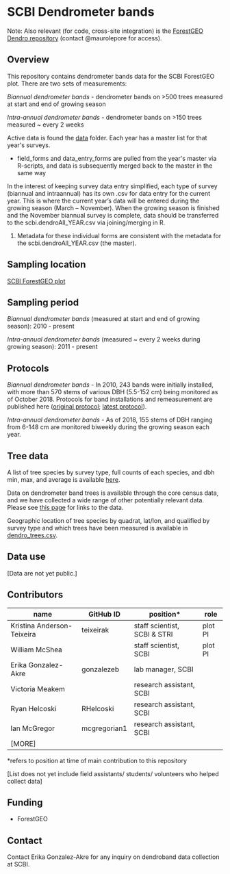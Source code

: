 # SCBI Dendrometer bands

Note: Also relevant (for code, cross-site integration) is the [ForestGEO Dendro repository](https://github.com/forestgeo/dendro) (contact @maurolepore for access).

## Overview 
This repository contains dendrometer bands data for the SCBI ForestGEO plot. There are two sets of measurements: 

*Biannual dendrometer bands* - dendrometer bands on >500 trees measured at start and end of growing season

*Intra-annual dendrometer bands* - dendrometer bands on >150 trees measured ~ every 2 weeks

Active data is found the [data](https://github.com/SCBI-ForestGEO/Dendrobands/tree/master/data) folder. Each year has a master list for that year's surveys.

- field_forms and data_entry_forms are pulled from the year's master via R-scripts, and data is subsequently merged back to the master in the same way

In the interest of keeping survey data entry simplified, each type of survey (biannual and intraannual) has its own .csv for data entry for the current year. This is where the current year’s data will be entered during the growing season (March – November). When the growing season is finished and the November biannual survey is complete, data should be transferred to the scbi.dendroAll_YEAR.csv via joining/merging in R. 
1.	Metadata for these individual forms are consistent with the metadata for the scbi.dendroAll_YEAR.csv (the master).


## Sampling location
[SCBI ForestGEO plot](https://forestgeo.si.edu/sites/north-america/smithsonian-conservation-biology-institute)


## Sampling period
*Biannual dendrometer bands* (measured at start and end of growing season): 2010 - present

*Intra-annual dendrometer bands* (measured ~ every 2 weeks during growing season): 2011 - present


## Protocols
*Biannual dendrometer bands* - In 2010, 243 bands were initially installed, with more than 570 stems of various DBH (5.5-152 cm) being monitored as of October 2018. Protocols for band installations and remeasurement are published here ([original protocol](https://forestgeo.si.edu/sites/default/files/metal_band_dendrometer_protocol_done_1.pdf); [latest protocol](https://docs.google.com/document/d/1kCG22EAEnOVxw9Z-cPPvrHIzvRFE-j0U7anTmhJbkqM/edit)).

*Intra-annual dendrometer bands* - 
As of 2018, 155 stems of DBH ranging from 6-148 cm are monitored biweekly during the growing season each year.

## Tree data
A list of tree species by survey type, full counts of each species, and dbh min, max, and average is available [here](https://github.com/SCBI-ForestGEO/Dendrobands/blob/master/data/clean_data_files/dendro_trees_dbhcount.csv).

Data on dendrometer band trees is available through the core census data, and we have collected a wide range of other potentially relevant data. Please see [this page](https://github.com/EcoClimLab/SCBI-ForestGEO-Data) for links to the data.

Geographic location of tree species by quadrat, lat/lon, and qualified by survey type and which trees have been measured is available in [dendro_trees.csv](https://github.com/SCBI-ForestGEO/Dendrobands/blob/master/data/dendro_trees.csv).

## Data use

[Data are not yet public.]

## Contributors
| name | GitHub ID| position* | role |
| -----| ---- | ---- |---- |
| Kristina Anderson-Teixeira | teixeirak | staff scientist, SCBI & STRI | plot PI |
| William McShea |  | staff scientist, SCBI | plot PI |
| Erika Gonzalez-Akre | gonzalezeb | lab manager, SCBI | |
| Victoria Meakem |  | research assistant, SCBI |  |
| Ryan Helcoski | RHelcoski | research assistant, SCBI |  |
| Ian McGregor | mcgregorian1 | research assistant, SCBI |  |
| [MORE]| | | |
 
*refers to position at time of main contribution to this repository

[List does not yet include field assistants/ students/ volunteers who helped collect data]

## Funding 
- ForestGEO 

## Contact
Contact Erika Gonzalez-Akre for any inquiry on dendroband data collection at SCBI.

